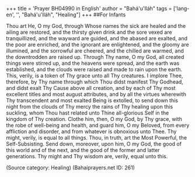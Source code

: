 +++
title = 'Prayer BH04990 in English'
author = "Bahá'u'lláh"
tags = ['lang-en', '', "Bahá'u'lláh", "Healing"]
+++
##For Infants



Thou art He, O my God, through Whose names the sick are healed and the ailing are restored, and the thirsty given drink and the sore vexed are tranquillized, and the wayward are guided, and the abased are exalted, and the poor are enriched, and the ignorant are enlightened, and the gloomy are illumined, and the sorrowful are cheered, and the chilled are warmed, and the downtrodden are raised up.  Through Thy name, O my God, all created things were stirred up, and the heavens were spread, and the earth was established, and the clouds were raised and made to rain upon the earth.  This, verily, is a token of Thy grace unto all Thy creatures.
I implore Thee, therefore, by Thy name through which Thou didst manifest Thy Godhead, and didst exalt Thy Cause above all creation, and by each of Thy most excellent titles and most august attributes, and by all the virtues wherewith Thy transcendent and most exalted Being is extolled, to send down this night from the clouds of Thy mercy the rains of Thy healing upon this suckling, whom Thou hast related unto Thine all-glorious Self in the kingdom of Thy creation. Clothe him, then, O my God, by Thy grace, with the robe of well-being and health, and guard him, O my Beloved, from every affliction and disorder, and from whatever is obnoxious unto Thee.  Thy might, verily, is equal to all things.  Thou, in truth, art the Most Powerful, the Self-Subsisting.  Send down, moreover, upon him, O my God, the good of this world and of the next, and the good of the former and latter generations.  Thy might and Thy wisdom are, verily, equal unto this.

(Source category: Healing)
(Bahaiprayers.net ID: 261)

